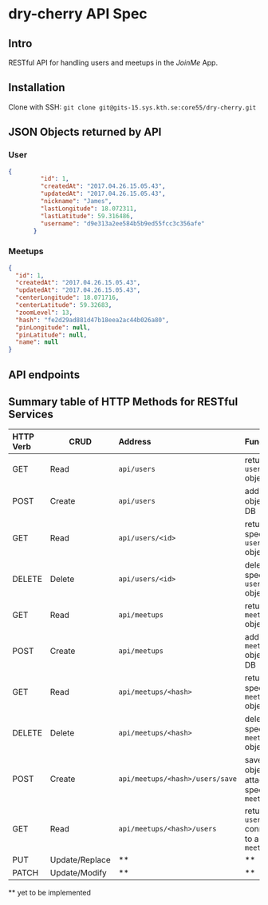 # dry-cherry API Spec

## Intro

RESTful API for handling users and meetups in the *JoinMe* App.

## Installation 

Clone with SSH: `git clone git@gits-15.sys.kth.se:core55/dry-cherry.git`

## JSON Objects returned by API

### User

```json
{
         "id": 1,
         "createdAt": "2017.04.26.15.05.43",
         "updatedAt": "2017.04.26.15.05.43",
         "nickname": "James",
         "lastLongitude": 18.072311,
         "lastLatitude": 59.316486,
         "username": "d9e313a2ee584b5b9ed55fcc3c356afe"
       }
```

### Meetups

```json
{
  "id": 1,
  "createdAt": "2017.04.26.15.05.43",
  "updatedAt": "2017.04.26.15.05.43",
  "centerLongitude": 18.071716,
  "centerLatitude": 59.32683,
  "zoomLevel": 13,
  "hash": "fe2d29ad881d47b18eea2ac44b026a80",
  "pinLongitude": null,
  "pinLatitude": null,
  "name": null
}
```

## API endpoints

## Summary table of HTTP Methods for RESTful Services

HTTP Verb|CRUD          |Address                        |Function
:--------|--------------|:------------------------------|:---------------------------------------------------
GET      |Read          |`api/users`                    |return all `user` objects
POST     |Create        |`api/users`                    |add `user` object to DB
GET      |Read          |`api/users/<id>`               |return specific `user` object
DELETE   |Delete        |`api/users/<id>`               |delete specific `user` object
GET      |Read          |`api/meetups`                  |return all `meetup` objects
POST     |Create        |`api/meetups`                  |add `meetup` object to DB
GET      |Read          |`api/meetups/<hash>`           |return specific `meetup` object
DELETE   |Delete        |`api/meetups/<hash>`           |delete specific `meetup` object
POST     |Create        |`api/meetups/<hash>/users/save`|save `user` object and attach to specified `meetup`
GET      |Read          |`api/meetups/<hash>/users`     |return all `users` connected to a `meetup`
PUT      |Update/Replace|**                             |**
PATCH    |Update/Modify |**                             |**

** yet to be implemented